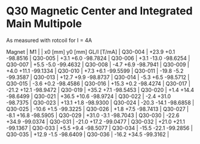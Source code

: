 Q30 Magnetic Center and Integrated Main Multipole
=================================================

As measured with rotcoil for I =   4A

Magnet  |             M1               |
        | x0 [mm]  y0 [mm] GL/I [T/mA] |
Q30-004 |   +23.9     +0.1   -98.8516  |
Q30-005 |    +3.1     +6.0   -98.7824  |
Q30-006 |    +3.1    -13.0   -98.6254  |
Q30-007 |    +5.5     -5.0   -99.4632  |
Q30-008 |    -4.7     +6.9   -98.7941  |
Q30-009 |    +4.0    +11.1   -99.1334  |
Q30-010 |    +7.3     +6.1   -99.5599  |
Q30-011 |   -19.8     -5.2   -99.3587  |
Q30-013 |   +12.7     +9.9   -98.8737  |
Q30-014 |    -5.3     +6.5   -98.5712  |
Q30-015 |    -3.6     +0.2   -98.4586  |
Q30-016 |   +15.3     +0.2   -98.4274  |
Q30-017 |   -21.2    +12.1   -98.9472  |
Q30-019 |   +35.2     +7.1   -98.5453  |
Q30-020 |    +1.4    +14.4   -98.6499  |
Q30-021 |   +36.5    +10.6   -98.9724  |
Q30-022 |    -2.4    +31.0   -98.7375  |
Q30-023 |   +13.1     +1.8   -98.9300  |
Q30-024 |   -20.3    -14.1   -98.6858  |
Q30-025 |   -10.6     +1.5   -99.3225  |
Q30-026 |    +1.8     +7.5   -98.7413  |
Q30-027 |    -8.1    +16.8   -98.5905  |
Q30-029 |   +31.0     -3.1   -98.7043  |
Q30-030 |   -22.6    +34.9   -99.0374  |
Q30-031 |   -21.0    +17.2   -99.0477  |
Q30-032 |   +21.0    +21.1   -99.1367  |
Q30-033 |    +5.5     +9.4   -98.5077  |
Q30-034 |   -15.5    -22.1   -99.2856  |
Q30-035 |   +12.9     -1.5   -98.6409  |
Q30-036 |   -16.2    +34.5   -99.3162  |
